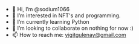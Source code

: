 - 👋 Hi, I’m @sodium1066
- 👀 I’m interested in NFT's and programming.
- 🌱 I’m currently learning Python
- 💞️ I’m looking to collaborate on nothing for now :)
- 📫 How to reach me: yigitgulenay@gmail.com 

<!---
sodium1066/sodium1066 is a ✨ special ✨ repository because its `README.md` (this file) appears on your GitHub profile.
You can click the Preview link to take a look at your changes.
--->
